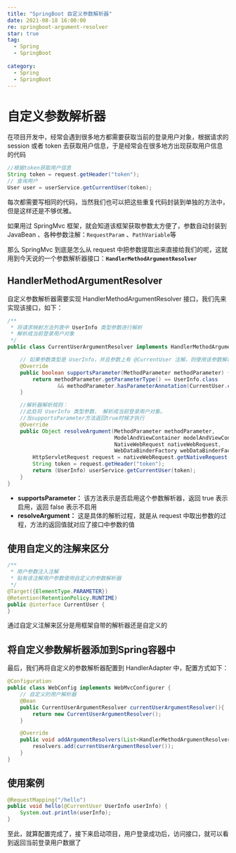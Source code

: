 ```yaml
---
title: "SpringBoot 自定义参数解析器"
date: 2021-08-18 16:00:00
re: springboot-argument-resolver
star: true
tag: 
  - Spring
  - SpringBoot
    
category:
  - Spring
  - SpringBoot
---
```


# 自定义参数解析器

在项目开发中，经常会遇到很多地方都需要获取当前的登录用户对象，根据请求的 session 或者 token 去获取用户信息，于是经常会在很多地方出现获取用户信息的代码

```java
//根据token获取用户信息
String token = request.getHeader("token");
// 查询用户
User user = userService.getCurrentUser(token);
```

每次都需要写相同的代码，当然我们也可以把这些重复代码封装到单独的方法中，但是这样还是不够优雅。

如果用过 SpringMvc 框架，就会知道该框架获取参数太方便了，参数自动封装到 JavaBean 、各种参数注解：`RequestParam` 、`PathVariable`等

那么 SpringMvc 到底是怎么从 request 中把参数提取出来直接给我们的呢，这就用到今天说的一个参数解析器接口：**`HandlerMethodArgumentResolver`**

## HandlerMethodArgumentResolver

自定义参数解析器需要实现 HandlerMethodArgumentResolver 接口，我们先来实现该接口，如下：

```java
/**
 * 将请求映射方法列表中 UserInfo 类型参数进行解析
 * 解析成当前登录用户对象
 */
public class CurrentUserArgumentResolver implements HandlerMethodArgumentResolver {

    // 如果参数类型是 UserInfo，并且参数上有 @CurrentUser 注解，则使用该参数解析器
    @Override
    public boolean supportsParameter(MethodParameter methodParameter) {
        return methodParameter.getParameterType() == UserInfo.class
                && methodParameter.hasParameterAnnotation(CurrentUser.class);
    }

    //解析器解析规则：
    //此处将 UserInfo 类型参数， 解析成当前登录用户对象。
    //当supportsParameter方法返回true时候才执行
    @Override
    public Object resolveArgument(MethodParameter methodParameter,
                                  ModelAndViewContainer modelAndViewContainer,
                                  NativeWebRequest nativeWebRequest,
                                  WebDataBinderFactory webDataBinderFactory) throws Exception {
        HttpServletRequest request = nativeWebRequest.getNativeRequest(HttpServletRequest.class);
        String token = request.getHeader("token");
        return (UserInfo) userService.getCurrentUser(token);
    }
}
```

- **supportsParameter：** 该方法表示是否启用这个参数解析器，返回 true 表示启用，返回 false 表示不启用
- **resolveArgument：** 这是具体的解析过程，就是从 request 中取出参数的过程，方法的返回值就对应了接口中参数的值

## 使用自定义的注解来区分

```java
/**
 * 用户参数注入注解
 * 贴有该注解用户参数使用自定义的参数解析器
 */
@Target({ElementType.PARAMETER})
@Retention(RetentionPolicy.RUNTIME)
public @interface CurrentUser {
}
```

通过自定义注解来区分是用框架自带的解析器还是自定义的

## 将自定义参数解析器添加到Spring容器中

最后，我们再将自定义的参数解析器配置到 HandlerAdapter 中，配置方式如下：

```java
@Configuration
public class WebConfig implements WebMvcConfigurer {
    // 自定义的用户解析器
    @Bean
    public CurrentUserArgumentResolver currentUserArgumentResolver(){
        return new CurrentUserArgumentResolver();
    }

    @Override
    public void addArgumentResolvers(List<HandlerMethodArgumentResolver> resolvers) {
        resolvers.add(currentUserArgumentResolver());
    }
}
```

## 使用案例

```java
@RequestMapping("/hello")
public void hello(@CurrentUser UserInfo userInfo) {
    System.out.println(userInfo);
}
```

至此，就算配置完成了，接下来启动项目，用户登录成功后，访问接口，就可以看到返回当前登录用户数据了